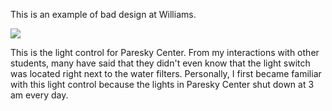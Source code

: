 This is an example of bad design at Williams. 

<img src="{{ site.baseurl }}/img/bad.jpg" />

This is the light control for Paresky Center. From my interactions with other students, many have said that they didn't even know that the light switch was located right next to the water filters. Personally, I first became familiar with this light control because the lights in Paresky Center shut down at 3 am every day. 
